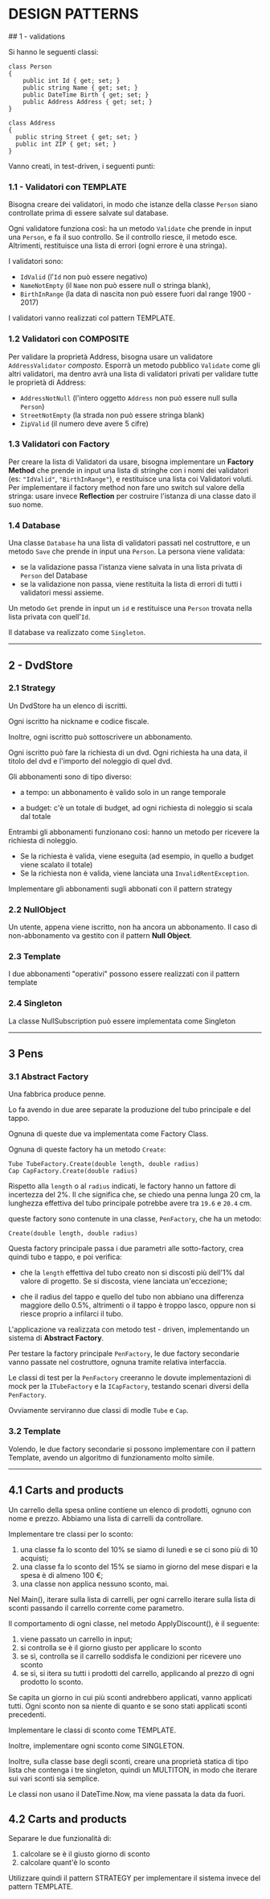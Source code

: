 # DESIGN PATTERNS

## 1 - validations

Si hanno le seguenti classi:

    class Person
    {
        public int Id { get; set; }
        public string Name { get; set; }
        public DateTime Birth { get; set; }
        public Address Address { get; set; }
    }

    class Address
    {
      public string Street { get; set; }
      public int ZIP { get; set; }
    }

Vanno creati, in test-driven, i seguenti punti:

### 1.1 - Validatori con TEMPLATE

Bisogna creare dei validatori, in modo che istanze della classe `Person` siano controllate prima di essere salvate sul database.

Ogni validatore funziona così: ha un metodo `Validate` che prende in input una `Person`, e fa il suo controllo.
Se il controllo riesce, il metodo esce.
Altrimenti, restituisce una lista di errori (ogni errore è una stringa).

I validatori sono:
- `IdValid` (l'`Id` non può essere negativo)
- `NameNotEmpty` (il `Name` non può essere null o stringa blank),
- `BirthInRange` (la data di nascita non può essere fuori dal range 1900 - 2017)

I validatori vanno realizzati col pattern TEMPLATE.


### 1.2 Validatori con COMPOSITE

Per validare la proprietà Address, bisogna usare un validatore `AddressValidator` _composto_. Esporrà un metodo pubblico `Validate` come gli altri validatori, ma dentro avrà una lista di validatori privati per validare tutte le proprietà di Address:
- `AddressNotNull` (l'intero oggetto `Address` non può essere null sulla `Person`)
- `StreetNotEmpty` (la strada non può essere stringa blank)
- `ZipValid` (il numero deve avere 5 cifre)

### 1.3 Validatori con Factory

Per creare la lista di Validatori da usare, bisogna implementare un **Factory Method** che prende in input una lista di stringhe con i nomi dei validatori (es: `"IdValid"`, `"BirthInRange"`), e restituisce una lista coi Validatori voluti. Per implementare il factory method non fare uno switch sul valore della stringa: usare invece **Reflection** per costruire l'istanza di una classe dato il suo nome.

### 1.4 Database

Una classe `Database` ha una lista di validatori passati nel costruttore, e un metodo `Save` che prende in input una `Person`. La persona viene validata:
- se la validazione passa l'istanza viene salvata in una lista privata di `Person` del Database
- se la validazione non passa, viene restituita la lista di errori di tutti i validatori messi assieme.

Un metodo `Get` prende in input un `id` e restituisce una `Person` trovata nella lista privata con quell'`Id`.

Il database va realizzato come `Singleton`.

---

## 2 - DvdStore

### 2.1 Strategy

Un DvdStore ha un elenco di iscritti.

Ogni iscritto ha nickname e codice fiscale.

Inoltre, ogni iscritto può sottoscrivere un abbonamento.

Ogni iscritto può fare la richiesta di un dvd. Ogni richiesta ha una data, il titolo del dvd e l'importo del noleggio di quel dvd.

Gli abbonamenti sono di tipo diverso:

- a tempo: un abbonamento è valido solo in un range temporale

- a budget: c'è un totale di budget, ad ogni richiesta di noleggio si scala dal totale

Entrambi gli abbonamenti funzionano così: hanno un metodo per ricevere la richiesta di noleggio.
- Se la richiesta è valida, viene eseguita (ad esempio, in quello a budget viene scalato il totale)
- Se la richiesta non è valida, viene lanciata una `InvalidRentException`.

Implementare gli abbonamenti sugli abbonati con il pattern strategy

### 2.2 NullObject

Un utente, appena viene iscritto, non ha ancora un abbonamento. Il caso di non-abbonamento va gestito con il pattern **Null Object**.

### 2.3 Template

I due abbonamenti "operativi" possono essere realizzati con il pattern template

### 2.4 Singleton

La classe NullSubscription può essere implementata come Singleton

---

## 3 Pens

### 3.1 Abstract Factory

Una fabbrica produce penne.

Lo fa avendo in due aree separate la produzione del tubo principale e del tappo.

Ognuna di queste due va implementata come Factory Class.

Ognuna di queste factory ha un metodo `Create`:

    Tube TubeFactory.Create(double length, double radius)
    Cap CapFactory.Create(double radius)

Rispetto alla `length` o al `radius` indicati, le factory hanno un fattore di incertezza del 2%. Il che significa che, se chiedo una penna lunga 20 cm, la lunghezza effettiva del tubo principale potrebbe avere tra `19.6` e `20.4` cm.

queste factory sono contenute in una classe, `PenFactory`, che ha un metodo:

    Create(double length, double radius)

Questa factory principale passa i due parametri alle sotto-factory, crea quindi tubo e tappo, e poi verifica:

- che la `length` effettiva del tubo creato non si discosti più dell'1% dal valore di progetto. Se si discosta, viene lanciata un'eccezione;

- che il radius del tappo e quello del tubo non abbiano una differenza maggiore dello 0.5%, altrimenti o il tappo è troppo lasco, oppure non si riesce proprio a infilarci il tubo.

L'applicazione va realizzata con metodo test - driven, implementando un sistema di **Abstract Factory**.

Per testare la factory principale `PenFactory`, le due factory secondarie vanno passate nel costruttore, ognuna tramite relativa interfaccia.

Le classi di test per la `PenFactory` creeranno le dovute implementazioni di mock per la `ITubeFactory` e la `ICapFactory`, testando scenari diversi della `PenFactory`.

Ovviamente serviranno due classi di modle `Tube` e `Cap`.

### 3.2 Template

Volendo, le due factory secondarie si possono implementare con il pattern Template, avendo un algoritmo di funzionamento molto simile.

---

## 4.1 Carts and products

Un carrello della spesa online contiene un elenco di prodotti, ognuno con nome e prezzo.
Abbiamo una lista di carrelli da controllare.

Implementare tre classi per lo sconto:
1) una classe fa lo sconto del 10% se siamo di lunedì e se ci sono più di 10 acquisti;
2) una classe fa lo sconto del 15% se siamo in giorno del mese dispari e la spesa è di almeno 100 €;
3) una classe non applica nessuno sconto, mai.

Nel Main(), iterare sulla lista di carrelli, per ogni carrello iterare sulla lista di sconti passando il carrello corrente come parametro.

Il comportamento di ogni classe, nel metodo ApplyDiscount(), è il seguente:
1) viene passato un carrello in input;
2) si controlla se è il giorno giusto per applicare lo sconto
3) se sì, controlla se il carrello soddisfa le condizioni per ricevere uno sconto
4) se sì, si itera su tutti i prodotti del carrello, applicando al prezzo di ogni prodotto lo sconto.

Se capita un giorno in cui più sconti andrebbero applicati, vanno applicati tutti. Ogni sconto non sa niente di quanto e se sono stati applicati sconti precedenti.

Implementare le classi di sconto come TEMPLATE.

Inoltre, implementare ogni sconto come SINGLETON.

Inoltre, sulla classe base degli sconti, creare una proprietà statica di tipo lista che contenga i tre singleton, quindi un MULTITON, in modo che iterare sui vari sconti sia semplice.

Le classi non usano il DateTime.Now, ma viene passata la data da fuori.


## 4.2 Carts and products

Separare le due funzionalità di:
1) calcolare se è il giusto giorno di sconto
2) calcolare quant'è lo sconto

Utilizzare quindi il pattern STRATEGY per implementare il sistema invece del pattern TEMPLATE.